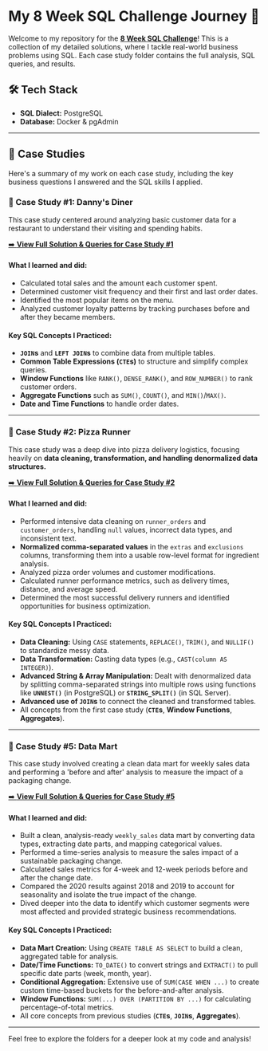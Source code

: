 # My 8 Week SQL Challenge Journey 🚀

Welcome to my repository for the **[8 Week SQL Challenge](https://8weeksqlchallenge.com/)**! 
This is a collection of my detailed solutions, where I tackle real-world business problems using SQL. Each case study folder contains the full analysis, SQL queries, and results.

## 🛠️ Tech Stack

* **SQL Dialect:** PostgreSQL
* **Database:** Docker & pgAdmin

---

## 📂 Case Studies

Here's a summary of my work on each case study, including the key business questions I answered and the SQL skills I applied.

### 🍣 Case Study #1: Danny's Diner

This case study centered around analyzing basic customer data for a restaurant to understand their visiting and spending habits.

[➡️ **View Full Solution & Queries for Case Study #1**](./CaseStudy1_DannysDiner/)

#### What I learned and did:

* Calculated total sales and the amount each customer spent.
* Determined customer visit frequency and their first and last order dates.
* Identified the most popular items on the menu.
* Analyzed customer loyalty patterns by tracking purchases before and after they became members.

#### Key SQL Concepts I Practiced:

* **`JOIN`s** and **`LEFT JOIN`s** to combine data from multiple tables.
* **Common Table Expressions (`CTE`s)** to structure and simplify complex queries.
* **Window Functions** like `RANK()`, `DENSE_RANK()`, and `ROW_NUMBER()` to rank customer orders.
* **Aggregate Functions** such as `SUM()`, `COUNT()`, and `MIN()`/`MAX()`.
* **Date and Time Functions** to handle order dates.

---

### 🍕 Case Study #2: Pizza Runner

This case study was a deep dive into pizza delivery logistics, focusing heavily on **data cleaning, transformation, and handling denormalized data structures.**

[➡️ **View Full Solution & Queries for Case Study #2**](./CaseStudy2_PizzaRunner/)

#### What I learned and did:

* Performed intensive data cleaning on `runner_orders` and `customer_orders`, handling `null` values, incorrect data types, and inconsistent text.
* **Normalized comma-separated values** in the `extras` and `exclusions` columns, transforming them into a usable row-level format for ingredient analysis.
* Analyzed pizza order volumes and customer modifications.
* Calculated runner performance metrics, such as delivery times, distance, and average speed.
* Determined the most successful delivery runners and identified opportunities for business optimization.

#### Key SQL Concepts I Practiced:

* **Data Cleaning:** Using `CASE` statements, `REPLACE()`, `TRIM()`, and `NULLIF()` to standardize messy data.
* **Data Transformation:** Casting data types (e.g., `CAST(column AS INTEGER)`).
* **Advanced String & Array Manipulation:** Dealt with denormalized data by splitting comma-separated strings into multiple rows using functions like **`UNNEST()`** (in PostgreSQL) or **`STRING_SPLIT()`** (in SQL Server).
* **Advanced use of `JOIN`s** to connect the cleaned and transformed tables.
* All concepts from the first case study (**`CTE`s**, **Window Functions**, **Aggregates**).

---

### 🛒 Case Study #5: Data Mart

This case study involved creating a clean data mart for weekly sales data and performing a 'before and after' analysis to measure the impact of a packaging change.

[➡️ **View Full Solution & Queries for Case Study #5**](./CaseStudy5_DataMart/)

#### What I learned and did:

* Built a clean, analysis-ready `weekly_sales` data mart by converting data types, extracting date parts, and mapping categorical values.
* Performed a time-series analysis to measure the sales impact of a sustainable packaging change.
* Calculated sales metrics for 4-week and 12-week periods before and after the change date.
* Compared the 2020 results against 2018 and 2019 to account for seasonality and isolate the true impact of the change.
* Dived deeper into the data to identify which customer segments were most affected and provided strategic business recommendations.

#### Key SQL Concepts I Practiced:

* **Data Mart Creation:** Using `CREATE TABLE AS SELECT` to build a clean, aggregated table for analysis.
* **Date/Time Functions:** `TO_DATE()` to convert strings and `EXTRACT()` to pull specific date parts (week, month, year).
* **Conditional Aggregation:** Extensive use of `SUM(CASE WHEN ...)` to create custom time-based buckets for the before-and-after analysis.
* **Window Functions:** `SUM(...) OVER (PARTITION BY ...)` for calculating percentage-of-total metrics.
* All core concepts from previous studies (**`CTE`s**, **`JOIN`s**, **Aggregates**).

---

Feel free to explore the folders for a deeper look at my code and analysis!
